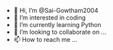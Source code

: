 - 👋 Hi, I’m @Sai-Gowtham2004
- 👀 I’m interested in coding 
- 🌱 I’m currently learning Python 
- 💞️ I’m looking to collaborate on ...
- 📫 How to reach me ...

<!---
Sai-Gowtham2004/Sai-Gowtham2004 is a ✨ special ✨ repository because its `README.md` (this file) appears on your GitHub profile.
You can click the Preview link to take a look at your changes.
--->
